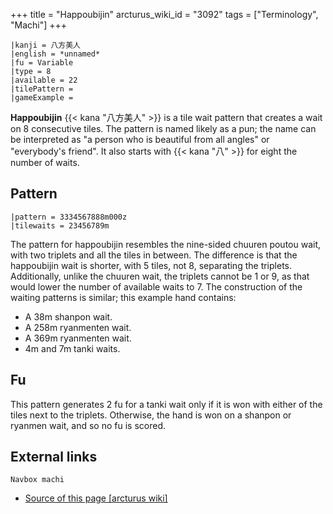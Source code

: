 +++
title = "Happoubijin"
arcturus_wiki_id = "3092"
tags = ["Terminology", "Machi"]
+++

```machi
|kanji = 八方美人
|english = *unnamed*
|fu = Variable
|type = 8
|available = 22
|tilePattern =
|gameExample =
```

**Happoubijin** {{< kana "八方美人" >}} is a tile wait pattern that creates a wait on 8 consecutive
tiles. The pattern is named likely as a pun; the name can be interpreted as "a person who is
beautiful from all angles" or "everybody's friend". It also starts with {{< kana "八" >}} for eight
the number of waits.

## Pattern

```machi
|pattern = 3334567888m000z
|tilewaits = 23456789m
```

The pattern for happoubijin resembles the nine-sided chuuren poutou wait, with two triplets and all
the tiles in between. The difference is that the happoubijin wait is shorter, with 5 tiles, not 8,
separating the triplets. Additionally, unlike the chuuren wait, the triplets cannot be 1 or 9, as
that would lower the number of available waits to 7. The construction of the waiting patterns is
similar; this example hand contains:

- A 38m shanpon wait.
- A 258m ryanmenten wait.
- A 369m ryanmenten wait.
- 4m and 7m tanki waits.

## Fu

This pattern generates 2 fu for a tanki wait only if it is won with either of the tiles next to the
triplets. Otherwise, the hand is won on a shanpon or ryanmen wait, and so no fu is scored.

## External links

`Navbox machi`

- [Source of this page [arcturus wiki]](http://arcturus.su/wiki/Happoubijin)
